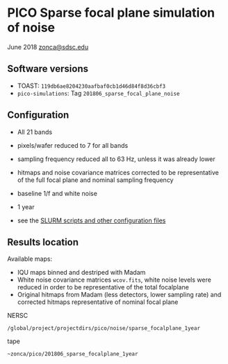 PICO Sparse focal plane simulation of noise
==========================

June 2018
zonca@sdsc.edu


## Software versions

* TOAST: `119db6ae8204230aafbaf0cb1d46d84f8d36cbf3`
* `pico-simulations`: Tag `201806_sparse_focal_plane_noise`

## Configuration

* All 21 bands
* pixels/wafer reduced to 7 for all bands
* sampling frequency reduced all to 63 Hz, unless it was already lower
* hitmaps and noise covariance matrices corrected to be representative of the full focal plane and nominal sampling frequency
* baseline 1/f and white noise
* 1 year

* see the [SLURM scripts and other configuration files](https://github.com/zonca/pico-simulations/tree/201806_sparse_focal_plane_noise/full_focal_plane)



## Results location

Available maps:

* IQU maps binned and destriped with Madam
* White noise covariance matrices `wcov.fits`, white noise levels were reduced in order to be representative of the total focalplane
* Original hitmaps from Madam (less detectors, lower sampling rate) and corrected hitmaps representative of nominal focal plane

NERSC

`/global/project/projectdirs/pico/noise/sparse_focalplane_1year`

tape

`~zonca/pico/201806_sparse_focalplane_1year`
